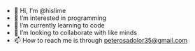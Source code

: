 - 👋 Hi, I’m @hislime 
- 👀 I’m interested in programming
- 🌱 I’m currently learning to code
- 💞️ I’m looking to collaborate with like minds
- 📫 How to reach me is through peterosadolor35@gmail.com

<!---
hislime/hislime is a ✨ special ✨ repository because its `README.md` (this file) appears on your GitHub profile.
You can click the Preview link to take a look at your changes.
--->
